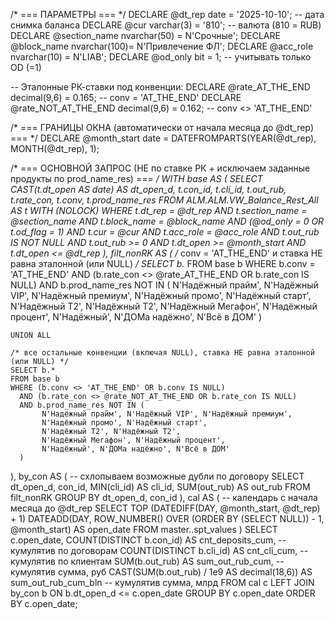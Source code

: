/* === ПАРАМЕТРЫ === */
DECLARE @dt_rep       date         = '2025-10-10';          -- дата снимка баланса
DECLARE @cur          varchar(3)   = '810';                 -- валюта (810 = RUB)
DECLARE @section_name nvarchar(50) = N'Срочные';
DECLARE @block_name   nvarchar(100)= N'Привлечение ФЛ';
DECLARE @acc_role     nvarchar(10) = N'LIAB';
DECLARE @od_only      bit          = 1;                     -- учитывать только OD (=1)

-- Эталонные РК-ставки под конвенции:
DECLARE @rate_AT_THE_END     decimal(9,6) = 0.165;          -- conv = 'AT_THE_END'
DECLARE @rate_NOT_AT_THE_END decimal(9,6) = 0.162;          -- conv <> 'AT_THE_END'

/* === ГРАНИЦЫ ОКНА (автоматически от начала месяца до @dt_rep) === */
DECLARE @month_start date = DATEFROMPARTS(YEAR(@dt_rep), MONTH(@dt_rep), 1);

/* === ОСНОВНОЙ ЗАПРОС (НЕ по ставке РК + исключаем заданные продукты по prod_name_res) === */
WITH base AS (
    SELECT
        CAST(t.dt_open AS date) AS dt_open_d,
        t.con_id,
        t.cli_id,
        t.out_rub,
        t.rate_con,
        t.conv,
        t.prod_name_res
    FROM ALM.ALM.VW_Balance_Rest_All AS t WITH (NOLOCK)
    WHERE
        t.dt_rep       = @dt_rep
        AND t.section_name = @section_name
        AND t.block_name   = @block_name
        AND (@od_only = 0 OR t.od_flag = 1)
        AND t.cur          = @cur
        AND t.acc_role     = @acc_role
        AND t.out_rub IS NOT NULL
        AND t.out_rub >= 0
        AND t.dt_open >= @month_start
        AND t.dt_open <= @dt_rep
),
filt_nonRK AS (
    /* conv = 'AT_THE_END' и ставка НЕ равна эталонной (или NULL) */
    SELECT b.*
    FROM base b
    WHERE b.conv = 'AT_THE_END'
      AND (b.rate_con <> @rate_AT_THE_END OR b.rate_con IS NULL)
      AND b.prod_name_res NOT IN (
           N'Надёжный прайм', N'Надёжный VIP', N'Надёжный премиум',
           N'Надёжный промо', N'Надёжный старт',
           N'Надёжный Т2', N'Надёжный T2',
           N'Надёжный Мегафон', N'Надёжный процент',
           N'Надёжный', N'ДОМа надёжно', N'Всё в ДОМ'
      )

    UNION ALL

    /* все остальные конвенции (включая NULL), ставка НЕ равна эталонной (или NULL) */
    SELECT b.*
    FROM base b
    WHERE (b.conv <> 'AT_THE_END' OR b.conv IS NULL)
      AND (b.rate_con <> @rate_NOT_AT_THE_END OR b.rate_con IS NULL)
      AND b.prod_name_res NOT IN (
           N'Надёжный прайм', N'Надёжный VIP', N'Надёжный премиум',
           N'Надёжный промо', N'Надёжный старт',
           N'Надёжный Т2', N'Надёжный T2',
           N'Надёжный Мегафон', N'Надёжный процент',
           N'Надёжный', N'ДОМа надёжно', N'Всё в ДОМ'
      )
),
by_con AS (  -- схлопываем возможные дубли по договору
    SELECT
        dt_open_d,
        con_id,
        MIN(cli_id)  AS cli_id,
        SUM(out_rub) AS out_rub
    FROM filt_nonRK
    GROUP BY dt_open_d, con_id
),
cal AS (     -- календарь с начала месяца до @dt_rep
    SELECT TOP (DATEDIFF(DAY, @month_start, @dt_rep) + 1)
           DATEADD(DAY, ROW_NUMBER() OVER (ORDER BY (SELECT NULL)) - 1, @month_start) AS open_date
    FROM master..spt_values
)
SELECT
    c.open_date,
    COUNT(DISTINCT b.con_id)                            AS cnt_deposits_cum,     -- кумулятив по договорам
    COUNT(DISTINCT b.cli_id)                            AS cnt_cli_cum,          -- кумулятив по клиентам
    SUM(b.out_rub)                                      AS sum_out_rub_cum,      -- кумулятив сумма, руб
    CAST(SUM(b.out_rub) / 1e9 AS decimal(18,6))         AS sum_out_rub_cum_bln   -- кумулятив сумма, млрд
FROM cal c
LEFT JOIN by_con b
       ON b.dt_open_d <= c.open_date
GROUP BY c.open_date
ORDER BY c.open_date;
